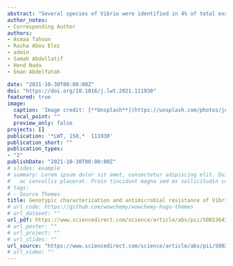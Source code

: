 ```yaml
---
abstract: "Several species of Vibrio were identified in 4% of total examined samples with the highest isolation in human stool samples. *Vibrio cholerae* (*V. cholerae*) was highly isolated in raw milk (66.7%), whereas *Vibrio parahaemolyticus* (*V. parahaemolyticus*) was highly isolated in yoghurt (75%) out of the positive samples. The tested cholera toxin (*ctxAB*), haemolysin toxin (*hlyA*) and the toxin-coregulated pilus (*tcpA*) associated-virulence genes were identified in all *V. cholera* isolates. However, the thermostable direct haemolysin (*tdh*) and the thermostable direct haemolysin-related haemolysin (*trh*) associated-virulence genes were identified in 33.3% and 16.7% of the examined *V. parahaemolyticus* isolates, respectively. The multiple antibiotic resistance (MAR) index ranged from 0.15 to 0.54. Enterobacterial Repetitive Intergenic Consensus polymerase chain reaction showed a higher respective discriminatory power to *V. cholerae* and *V. parahaemolyticus* (D = 0.93 and D = 1, respectively) isolates. *Lactobacillus rhamnosus* (*L. rhamnosus*) probiotic activity on *V. cholerae* and *V. parahaemolyticus* can eliminate or significantly reduce the number of bacteria. In conclusion, most *V. cholerae* and *V. parahaemolyticus* isolates exhibited resistance to multiple antimicrobial classes. However, tetracycline, trimethoprim–sulfamethoxazole, chloramphenicol, and meropenem were recommended to treat vibriosis. *L. rhamnosus* could be used as an effective and applicable method for controlling antimicrobial-resistant *Vibrio* isolates."
author_notes:
- Corresponding Author
authors:
- Asmaa Tahoun
- Rasha Abou Elez
- admin
- Samah Abdellatif
- Hend Nada
- Eman Abdelfatah

date: "2021-10-30T00:00:00Z"
doi: "https://doi.org/10.1016/j.lwt.2021.111930"
featured: true
image:
  caption: 'Image credit: [**Unsplash**](https://unsplash.com/photos/jdD8gXaTZsc)'
  focal_point: ""
  preview_only: false
projects: []
publication: '*LWT, 150,*  111930'
publication_short: ""
publication_types:
- "2"
publishDate: "2021-10-30T00:00:00Z"
# slides: example
# summary: Lorem ipsum dolor sit amet, consectetur adipiscing elit. Duis posuere tellus
#   ac convallis placerat. Proin tincidunt magna sed ex sollicitudin condimentum.
# tags:
# - Source Themes
title: Genotypic characterization and antimicrobial resistance of Vibrio cholerae and Vibrio parahaemolyticus isolated from milk, dairy products, and humans with respect to inhibitory activity of a probiotic Lactobacillus rhamenosus
# url_code: https://github.com/wowchemy/wowchemy-hugo-themes
# url_dataset: ""
url_pdf: https://www.sciencedirect.com/science/article/abs/pii/S0023643821010835
# url_poster: ""
# url_project: ""
# url_slides: ""
url_source: "https://www.sciencedirect.com/science/article/abs/pii/S0023643821010835"
# url_video: ""
---
```

